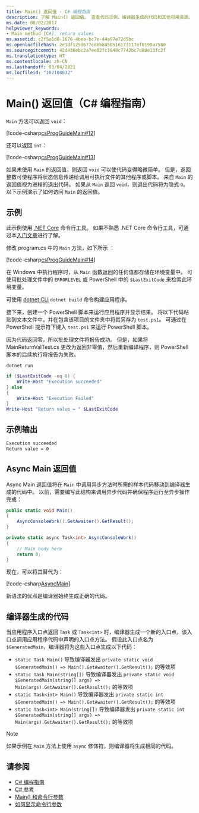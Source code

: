 ```yaml
---
title: Main() 返回值 - C# 编程指南
description: 了解 Main() 返回值。 查看代码示例、编译器生成的代码和其他可用资源。
ms.date: 08/02/2017
helpviewer_keywords:
- Main method [C#], return values
ms.assetid: c2f5a1d8-1676-4bea-bc7e-44a97e72d5bc
ms.openlocfilehash: 2e1df125d677cd6b845b516173117ef0190a7580
ms.sourcegitcommit: 42d436ebc2a7ee02fc1848c7742bc7d80e13fc2f
ms.translationtype: HT
ms.contentlocale: zh-CN
ms.lasthandoff: 03/04/2021
ms.locfileid: "102104032"
---
```

# <a name="main-return-values-c-programming-guide"></a>Main() 返回值（C# 编程指南）

`Main` 方法可以返回 `void`：

 [!code-csharp[csProgGuideMain#12](~/samples/snippets/csharp/VS_Snippets_VBCSharp/csProgGuideMain/CS/Class3.cs#12)]

还可以返回 `int`：

 [!code-csharp[csProgGuideMain#13](~/samples/snippets/csharp/VS_Snippets_VBCSharp/csProgGuideMain/CS/Class3.cs#13)]

如果未使用 `Main` 的返回值，则返回 `void` 可以使代码变得略微简单。 但是，返回整数可使程序将状态信息传递给调用可执行文件的其他程序或脚本。 来自 `Main` 的返回值视为进程的退出代码。 如果从 `Main` 返回 `void`，则退出代码将为隐式 `0`。 以下示例演示了如何访问 `Main` 的返回值。

## <a name="example"></a>示例

此示例使用 [.NET Core](../../../core/introduction.md) 命令行工具。 如果不熟悉 .NET Core 命令行工具，可通过本[入门文章](../../../core/tutorials/with-visual-studio-code.md)进行了解。

修改 program.cs 中的 `Main` 方法，如下所示  ：

 [!code-csharp[csProgGuideMain#14](~/samples/snippets/csharp/VS_Snippets_VBCSharp/csProgGuideMain/CS/Class3.cs#14)]

在 Windows 中执行程序时，从 `Main` 函数返回的任何值都存储在环境变量中。 可使用批处理文件中的 `ERRORLEVEL` 或 PowerShell 中的 `$LastExitCode` 来检索此环境变量。

可使用 [dotnet CLI](../../../core/tools/dotnet.md) `dotnet build` 命令构建应用程序。

接下来，创建一个 PowerShell 脚本来运行应用程序并显示结果。 将以下代码粘贴到文本文件中，并在包含该项目的文件夹中将其另存为 `test.ps1`。 可通过在 PowerShell 提示符下键入 `test.ps1` 来运行 PowerShell 脚本。

因为代码返回零，所以批处理文件将报告成功。 但是，如果将 MainReturnValTest.cs 更改为返回非零值，然后重新编译程序，则 PowerShell 脚本的后续执行将报告为失败。

```dotnetcli
dotnet run
```

```powershell
if ($LastExitCode -eq 0) {
    Write-Host "Execution succeeded"
} else
{
    Write-Host "Execution Failed"
}
Write-Host "Return value = " $LastExitCode
```

## <a name="sample-output"></a>示例输出

```txt
Execution succeeded
Return value = 0
```

## <a name="async-main-return-values"></a>Async Main 返回值

Async Main 返回值将在 `Main` 中调用异步方法时所需的样本代码移动到编译器生成的代码中。 以前，需要编写此结构来调用异步代码并确保程序运行至异步操作完成：

```csharp
public static void Main()
{
    AsyncConsoleWork().GetAwaiter().GetResult();
}

private static async Task<int> AsyncConsoleWork()
{
    // Main body here
    return 0;
}
```

现在，可以将其替代为：

[!code-csharp[AsyncMain](../../../../samples/snippets/csharp/main-arguments/program.cs#AsyncMain)]

新语法的优点是编译器始终生成正确的代码。

## <a name="compiler-generated-code"></a>编译器生成的代码

当应用程序入口点返回 `Task` 或 `Task<int>` 时，编译器生成一个新的入口点，该入口点调用应用程序代码中声明的入口点方法。 假设此入口点名为 `$GeneratedMain`，编译器将为这些入口点生成以下代码：

- `static Task Main()` 导致编译器发出 `private static void $GeneratedMain() => Main().GetAwaiter().GetResult();` 的等效项
- `static Task Main(string[])` 导致编译器发出 `private static void $GeneratedMain(string[] args) => Main(args).GetAwaiter().GetResult();` 的等效项
- `static Task<int> Main()` 导致编译器发出 `private static int $GeneratedMain() => Main().GetAwaiter().GetResult();` 的等效项
- `static Task<int> Main(string[])` 导致编译器发出 `private static int $GeneratedMain(string[] args) => Main(args).GetAwaiter().GetResult();` 的等效项

> [!NOTE]
>如果示例在 `Main` 方法上使用 `async` 修饰符，则编译器将生成相同的代码。

## <a name="see-also"></a>请参阅

- [C# 编程指南](../index.md)
- [C# 参考](../../language-reference/index.md)
- [Main() 和命令行参数](index.md)
- [如何显示命令行参数](./how-to-display-command-line-arguments.md)
